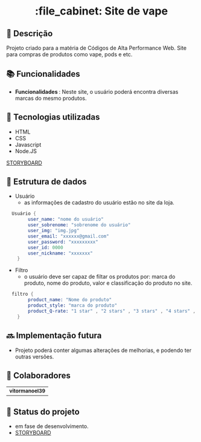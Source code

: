 <h1 align="center">:file_cabinet: Site de vape </h1>

## :memo: Descrição
Projeto criado para a matéria de Códigos de Alta Performance Web. Site para compras de produtos como vape, pods e etc.

## :books: Funcionalidades
* <b>Funcionalidades </b>: Neste site, o usuário poderá encontra diversas marcas do mesmo produtos.

## :wrench: Tecnologias utilizadas
* HTML
* CSS
* Javascript
* Node.JS

 

<a href="https://www.figma.com/file/zzF5MiHVC1MKFLZ49uQ3RE/Untitled?node-id=1%3A2&t=7n1VmUPkZaYKBm5S-1">STORYBOARD</a>

## :game_die: Estrutura de dados
- Usuário
  - as informações de cadastro do usuário estão no site da loja.
  
```s
  Usuário {
        user_name: "nome do usuário"
        user_sobrenome: "sobrenome do usuário"
        user_img: "img.jpg"
        user_email: "xxxxxx@gmail.com"
        user_password: "xxxxxxxxx"
        user_id: 0000
        user_nickname: "xxxxxxx"
    }
   ```

- Filtro
  - o usuário deve ser capaz de filtar os produtos por: marca do produto, nome do produto, valor e classificação do produto no site.
  
```s
  filtro {
        product_name: "Nome do produto"
        product_style: "marca do produto"
        product_Q-rate: "1 star" , "2 stars" , "3 stars" , "4 stars" , "5 stars"
    }
```
## :soon: Implementação futura
* Projeto poderá conter algumas alterações de melhorias, e podendo ter outras versões.

## :handshake: Colaboradores
<table>
  <tr>
    <td align="center">
      <a href="https://github.com/vitormanoel39">
        <sub>
          <b>vitormanoel39</b>
        </sub>
      </a>
    </td>
  </tr>
</table>

## :dart: Status do projeto
* em fase de desenvolvimento.
* <a href="https://www.figma.com/file/zzF5MiHVC1MKFLZ49uQ3RE/Untitled?node-id=1%3A2&t=7n1VmUPkZaYKBm5S-1">STORYBOARD</a>

